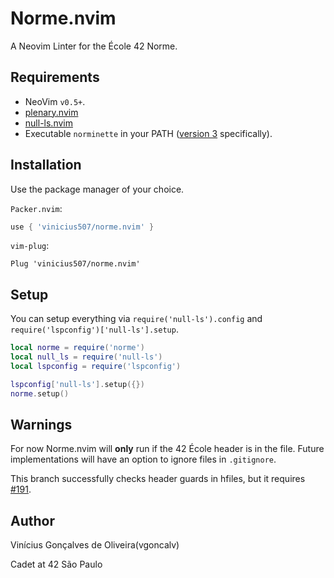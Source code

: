 # Norme.nvim

A Neovim Linter for the École 42 Norme.

Requirements
---

- NeoVim `v0.5+`.
- [plenary.nvim](https://github.com/nvim-lua/plenary.nvim)
- [null-ls.nvim](https://github.com/jose-elias-alvarez/null-ls.nvim)
- Executable `norminette` in your PATH ([version 3](https://github.com/42School/norminette) specifically).

Installation
---

Use the package manager of your choice.

`Packer.nvim`:

```lua
use { 'vinicius507/norme.nvim' }
```

`vim-plug`:

```vim
Plug 'vinicius507/norme.nvim'
```

Setup
---

You can setup everything via `require('null-ls').config` and
`require('lspconfig')['null-ls'].setup`.

```lua
local norme = require('norme')
local null_ls = require('null-ls')
local lspconfig = require('lspconfig')

lspconfig['null-ls'].setup({})
norme.setup()
```

Warnings
---

For now Norme.nvim will **only** run if the 42 École header is in the file.
Future implementations will have an option to ignore files in `.gitignore`.

This branch successfully checks header guards in hfiles, but it requires [#191](https://github.com/42School/norminette/pull/191).

Author
---

Vinícius Gonçalves de Oliveira(vgoncalv)

Cadet at 42 São Paulo
